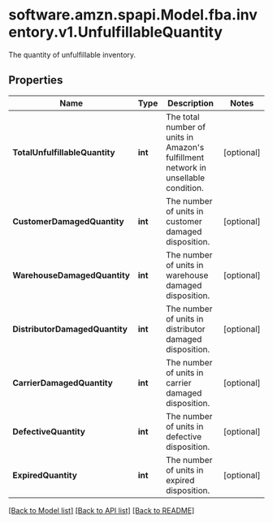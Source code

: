 # software.amzn.spapi.Model.fba.inventory.v1.UnfulfillableQuantity
The quantity of unfulfillable inventory.

## Properties

Name | Type | Description | Notes
------------ | ------------- | ------------- | -------------
**TotalUnfulfillableQuantity** | **int** | The total number of units in Amazon&#39;s fulfillment network in unsellable condition. | [optional] 
**CustomerDamagedQuantity** | **int** | The number of units in customer damaged disposition. | [optional] 
**WarehouseDamagedQuantity** | **int** | The number of units in warehouse damaged disposition. | [optional] 
**DistributorDamagedQuantity** | **int** | The number of units in distributor damaged disposition. | [optional] 
**CarrierDamagedQuantity** | **int** | The number of units in carrier damaged disposition. | [optional] 
**DefectiveQuantity** | **int** | The number of units in defective disposition. | [optional] 
**ExpiredQuantity** | **int** | The number of units in expired disposition. | [optional] 

[[Back to Model list]](../README.md#documentation-for-models) [[Back to API list]](../README.md#documentation-for-api-endpoints) [[Back to README]](../README.md)

